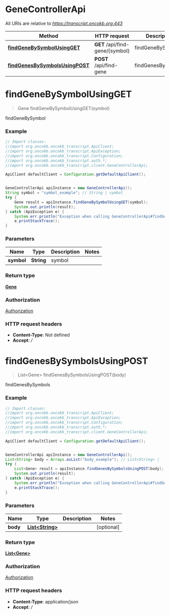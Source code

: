 # GeneControllerApi

All URIs are relative to *https://transcript.oncokb.org:443*

Method | HTTP request | Description
------------- | ------------- | -------------
[**findGeneBySymbolUsingGET**](GeneControllerApi.md#findGeneBySymbolUsingGET) | **GET** /api/find-gene/{symbol} | findGeneBySymbol
[**findGenesBySymbolsUsingPOST**](GeneControllerApi.md#findGenesBySymbolsUsingPOST) | **POST** /api/find-gene | findGenesBySymbols

<a name="findGeneBySymbolUsingGET"></a>
# **findGeneBySymbolUsingGET**
> Gene findGeneBySymbolUsingGET(symbol)

findGeneBySymbol

### Example
```java
// Import classes:
//import org.oncokb.oncokb_transcript.ApiClient;
//import org.oncokb.oncokb_transcript.ApiException;
//import org.oncokb.oncokb_transcript.Configuration;
//import org.oncokb.oncokb_transcript.auth.*;
//import org.oncokb.oncokb_transcript.client.GeneControllerApi;

ApiClient defaultClient = Configuration.getDefaultApiClient();


GeneControllerApi apiInstance = new GeneControllerApi();
String symbol = "symbol_example"; // String | symbol
try {
    Gene result = apiInstance.findGeneBySymbolUsingGET(symbol);
    System.out.println(result);
} catch (ApiException e) {
    System.err.println("Exception when calling GeneControllerApi#findGeneBySymbolUsingGET");
    e.printStackTrace();
}
```

### Parameters

Name | Type | Description  | Notes
------------- | ------------- | ------------- | -------------
 **symbol** | **String**| symbol |

### Return type

[**Gene**](Gene.md)

### Authorization

[Authorization](../README.md#Authorization)

### HTTP request headers

 - **Content-Type**: Not defined
 - **Accept**: */*

<a name="findGenesBySymbolsUsingPOST"></a>
# **findGenesBySymbolsUsingPOST**
> List&lt;Gene&gt; findGenesBySymbolsUsingPOST(body)

findGenesBySymbols

### Example
```java
// Import classes:
//import org.oncokb.oncokb_transcript.ApiClient;
//import org.oncokb.oncokb_transcript.ApiException;
//import org.oncokb.oncokb_transcript.Configuration;
//import org.oncokb.oncokb_transcript.auth.*;
//import org.oncokb.oncokb_transcript.client.GeneControllerApi;

ApiClient defaultClient = Configuration.getDefaultApiClient();


GeneControllerApi apiInstance = new GeneControllerApi();
List<String> body = Arrays.asList("body_example"); // List<String> | 
try {
    List<Gene> result = apiInstance.findGenesBySymbolsUsingPOST(body);
    System.out.println(result);
} catch (ApiException e) {
    System.err.println("Exception when calling GeneControllerApi#findGenesBySymbolsUsingPOST");
    e.printStackTrace();
}
```

### Parameters

Name | Type | Description  | Notes
------------- | ------------- | ------------- | -------------
 **body** | [**List&lt;String&gt;**](String.md)|  | [optional]

### Return type

[**List&lt;Gene&gt;**](Gene.md)

### Authorization

[Authorization](../README.md#Authorization)

### HTTP request headers

 - **Content-Type**: application/json
 - **Accept**: */*

